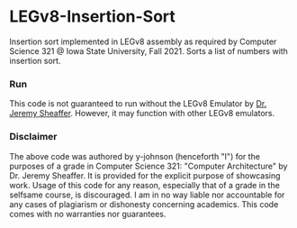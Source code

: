 # LEGv8-Insertion-Sort
Insertion sort implemented in LEGv8 assembly as required by Computer Science 321 @ Iowa State University, Fall 2021.
Sorts a list of numbers with insertion sort.

### Run
This code is not guaranteed to run without the LEGv8 Emulator by [Dr. Jeremy Sheaffer](https://www.cs.iastate.edu/sheaffer).
However, it may function with other LEGv8 emulators.

### Disclaimer
The above code was authored by y-johnson (henceforth "I") for the purposes of a grade in Computer Science 321: "Computer Architecture" by Dr. Jeremy Sheaffer. It is provided for the explicit purpose of showcasing work. Usage of this code for any reason, especially that of a grade in the selfsame course, is discouraged. I am in no way liable nor accountable for any cases of plagiarism or dishonesty concerning academics. This code comes with no warranties nor guarantees.
